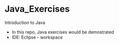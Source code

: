 # Java_Exercises
Introduction to Java

- In this repo, Java exercises would be demostrated
- IDE: Eclipse - workspace